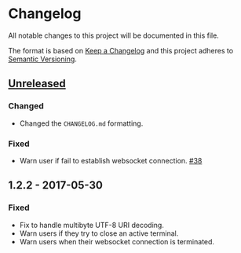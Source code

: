 # Changelog

All notable changes to this project will be documented in this file.

The format is based on [Keep a Changelog](http://keepachangelog.com/en/1.0.0/)
and this project adheres to [Semantic Versioning](http://semver.org/spec/v2.0.0.html).

## [Unreleased]

### Changed

- Changed the `CHANGELOG.md` formatting.

### Fixed

- Warn user if fail to establish websocket connection. [#38](https://github.com/OSC/ood-shell/issues/38)

## 1.2.2 - 2017-05-30

### Fixed

- Fix to handle multibyte UTF-8 URI decoding.
- Warn users if they try to close an active terminal.
- Warn users when their websocket connection is terminated.

[Unreleased]: https://github.com/OSC/ood_shell/compare/v1.2.2...HEAD
